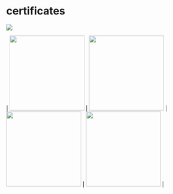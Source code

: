 # certificates
<img src=https://s3.amazonaws.com/coursera_assets/meta_images/generated/CERTIFICATE_LANDING_PAGE/CERTIFICATE_LANDING_PAGE~27RQG9M3KLE2/CERTIFICATE_LANDING_PAGE~27RQG9M3KLE2.jpeg>

| <img src=https://s3.amazonaws.com/coursera_assets/meta_images/generated/CERTIFICATE_LANDING_PAGE/CERTIFICATE_LANDING_PAGE~TQUXVS8S7ALP/CERTIFICATE_LANDING_PAGE~TQUXVS8S7ALP.jpeg width="200"> | <img src=https://s3.amazonaws.com/coursera_assets/meta_images/generated/CERTIFICATE_LANDING_PAGE/CERTIFICATE_LANDING_PAGE~MF7MSK93VKQA/CERTIFICATE_LANDING_PAGE~MF7MSK93VKQA.jpeg width="200"> | <img src=https://s3.amazonaws.com/coursera_assets/meta_images/generated/CERTIFICATE_LANDING_PAGE/CERTIFICATE_LANDING_PAGE~LVHSM95KV7MT/CERTIFICATE_LANDING_PAGE~LVHSM95KV7MT.jpeg width="200"> |  <img src=https://s3.amazonaws.com/coursera_assets/meta_images/generated/CERTIFICATE_LANDING_PAGE/CERTIFICATE_LANDING_PAGE~NFFCVY2DDHV6/CERTIFICATE_LANDING_PAGE~NFFCVY2DDHV6.jpeg width="200"> |
